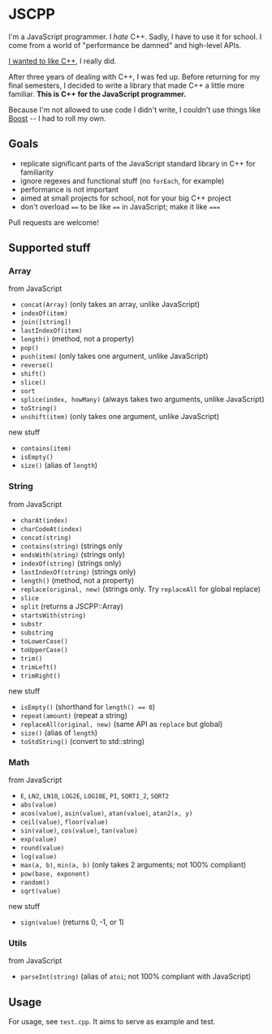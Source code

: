 JSCPP
=====

I'm a JavaScript programmer. I *hate* C++. Sadly, I have to use it for school. I come from a world of "performance be damned" and high-level APIs.

[I wanted to like C++](http://programmers.stackexchange.com/questions/196369/how-can-i-learn-to-like-c), I really did.

After three years of dealing with C++, I was fed up. Before returning for my final semesters, I decided to write a library that made C++ a little more familiar. **This is C++ for the JavaScript programmer.**

Because I'm not allowed to use code I didn't write, I couldn't use things like [Boost](http://www.boost.org/) -- I had to roll my own.

Goals
-----

- replicate significant parts of the JavaScript standard library in C++ for familiarity
- ignore regexes and functional stuff (no `forEach`, for example)
- performance is not important
- aimed at small projects for school, not for your big C++ project
- don't overload `==` to be like `==` in JavaScript; make it like `===`

Pull requests are welcome!

Supported stuff
---------------

### Array

from JavaScript

- `concat(Array)` (only takes an array, unlike JavaScript)
- `indexOf(item)`
- `join([string])`
- `lastIndexOf(item)`
- `length()` (method, not a property)
- `pop()`
- `push(item)` (only takes one argument, unlike JavaScript)
- `reverse()`
- `shift()`
- `slice()`
- `sort`
- `splice(index, howMany)` (always takes two arguments, unlike JavaScript)
- `toString()`
- `unshift(item)` (only takes one argument, unlike JavaScript)

new stuff

  - `contains(item)`
  - `isEmpty()`
  - `size()` (alias of `length`)

### String

from JavaScript

- `charAt(index)`
- `charCodeAt(index)`
- `concat(string)`
- `contains(string)` (strings only
- `endsWith(string)` (strings only)
- `indexOf(string)` (strings only)
- `lastIndexOf(string)` (strings only)
- `length()` (method, not a property)
- `replace(original, new)` (strings only. Try `replaceAll` for global replace)
- `slice`
- `split` (returns a JSCPP::Array)
- `startsWith(string)`
- `substr`
- `substring`
- `toLowerCase()`
- `toUpperCase()`
- `trim()`
- `trimLeft()`
- `trimRight()`

new stuff

- `isEmpty()` (shorthand for `length() == 0`)
- `repeat(amount)` (repeat a string)
- `replaceAll(original, new)` (same API as `replace` but global)
- `size()` (alias of `length`)
- `toStdString()` (convert to std::string)

### Math

from JavaScript

- `E`, `LN2`, `LN10`, `LOG2E`, `LOG10E`, `PI`, `SQRT1_2`, `SQRT2`
- `abs(value)`
- `acos(value)`, `asin(value)`, `atan(value)`, `atan2(x, y)`
- `ceil(value)`, `floor(value)`
- `sin(value)`, `cos(value)`, `tan(value)`
- `exp(value)`
- `round(value)`
- `log(value)`
- `max(a, b)`, `min(a, b)` (only takes 2 arguments; not 100% compliant)
- `pow(base, exponent)`
- `random()`
- `sqrt(value)`

new stuff

- `sign(value)` (returns 0, -1, or 1)

### Utils

from JavaScript

- `parseInt(string)` (alias of `atoi`; not 100% compliant with JavaScript)

Usage
-----

For usage, see `test.cpp`. It aims to serve as example and test.
